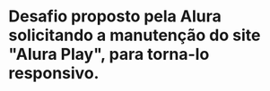 <h1>Desafio proposto pela Alura solicitando a manutenção do site "Alura Play", para torna-lo responsivo.</h1>
